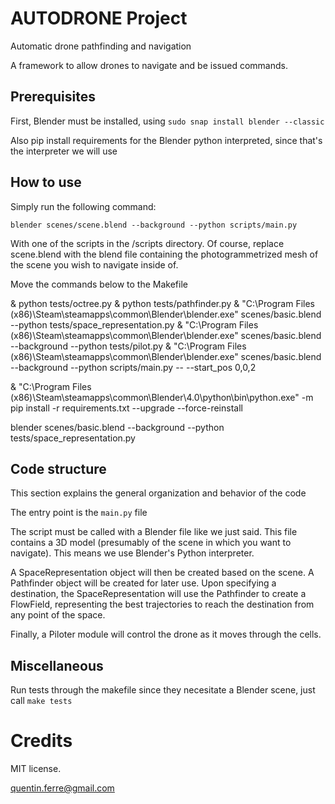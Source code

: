 # AUTODRONE Project
Automatic drone pathfinding and navigation

A framework to allow drones to navigate and be issued commands.

## Prerequisites

First, Blender must be installed, using `sudo snap install blender --classic`

Also pip install requirements for the Blender python interpreted, since that's the interpreter we will use

## How to use

Simply run the following command:
```
blender scenes/scene.blend --background --python scripts/main.py
```

With one of the scripts in the /scripts directory. Of course, replace scene.blend with the blend file containing the photogrammetrized mesh of the scene you wish to navigate inside of.







Move the commands below to the Makefile

& python tests/octree.py
& python tests/pathfinder.py
& "C:\Program Files (x86)\Steam\steamapps\common\Blender\blender.exe" scenes/basic.blend --python tests/space_representation.py
& "C:\Program Files (x86)\Steam\steamapps\common\Blender\blender.exe" scenes/basic.blend --background --python tests/pilot.py
& "C:\Program Files (x86)\Steam\steamapps\common\Blender\blender.exe" scenes/basic.blend --background --python scripts/main.py -- --start_pos 0,0,2

& "C:\Program Files (x86)\Steam\steamapps\common\Blender\4.0\python\bin\python.exe" -m pip install -r requirements.txt --upgrade --force-reinstall

blender scenes/basic.blend --background --python tests/space_representation.py










## Code structure

This section explains the general organization and behavior of the code

The entry point is the `main.py` file


The script must be called with a Blender file like we just said. This file contains a 3D model (presumably of the scene in which you want to navigate).
This means we use Blender's Python interpreter.






A SpaceRepresentation object will then be created based on the scene. A Pathfinder object will be created for later use.
Upon specifying a destination, the SpaceRepresentation will use the Pathfinder to create a FlowField, representing the best trajectories to reach the destination from any point of the space.

Finally, a Piloter module will control the drone as it moves through the cells.






## Miscellaneous

Run tests through the makefile since they necesitate a Blender scene, just call `make tests`



# Credits

MIT license.

quentin.ferre@gmail.com